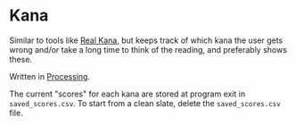 # Kana

Similar to tools like [Real Kana](https://realkana.com/), but keeps track of which kana the user gets wrong and/or take a long time to think of the reading, and preferably shows these.

Written in [Processing](https://processing.org/).

The current "scores" for each kana are stored at program exit in `saved_scores.csv`. To start from a clean slate, delete the `saved_scores.csv` file.
